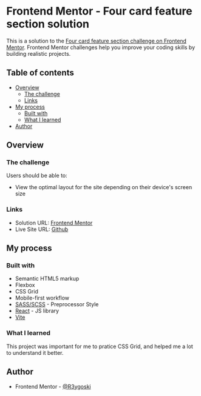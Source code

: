 # Frontend Mentor - Four card feature section solution

This is a solution to the [Four card feature section challenge on Frontend Mentor](https://www.frontendmentor.io/challenges/four-card-feature-section-weK1eFYK). Frontend Mentor challenges help you improve your coding skills by building realistic projects. 

## Table of contents

- [Overview](#overview)
  - [The challenge](#the-challenge)
  - [Links](#links)
- [My process](#my-process)
  - [Built with](#built-with)
  - [What I learned](#what-i-learned)
- [Author](#author)

## Overview

### The challenge

Users should be able to:

- View the optimal layout for the site depending on their device's screen size

### Links

- Solution URL: [Frontend Mentor](https://your-solution-url.com)
- Live Site URL: [Github](https://your-live-site-url.com)

## My process

### Built with

- Semantic HTML5 markup
- Flexbox
- CSS Grid
- Mobile-first workflow
- [SASS/SCSS](https://sass-lang.com/) - Preprocessor Style
- [React](https://react.dev/) - JS library
- [Vite](https://vitejs.dev/guide/)

### What I learned

This project was important for me to pratice CSS Grid, and helped me a lot to understand it better.

## Author

- Frontend Mentor - [@R3ygoski](https://www.frontendmentor.io/profile/R3ygoski)